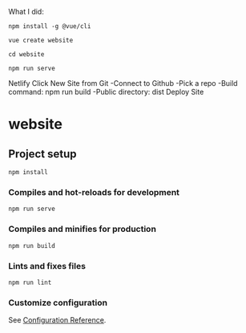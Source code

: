 What I did:

```
npm install -g @vue/cli
```
```
vue create website
```
```
cd website
```
```
npm run serve
```

Netlify
Click New Site from Git
-Connect to Github
-Pick a repo
-Build command: npm run build
-Public directory: dist
Deploy Site



# website

## Project setup
```
npm install
```

### Compiles and hot-reloads for development
```
npm run serve
```

### Compiles and minifies for production
```
npm run build
```

### Lints and fixes files
```
npm run lint
```

### Customize configuration
See [Configuration Reference](https://cli.vuejs.org/config/).

